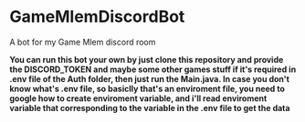 # GameMlemDiscordBot
A bot for my Game Mlem discord room

**You can run this bot your own by just clone this repository and provide the DISCORD_TOKEN and maybe some other games stuff if it's required in .env file of the Auth folder, then just run the Main.java. In case you don't know what's .env file, so basiclly that's an enviroment file, you need to google how to create enviroment variable, and i'll read enviroment variable that corresponding to the variable in the .env file to get the data**
